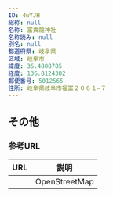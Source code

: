 ```yaml
---
ID: 4wYJH
総称: null
名称: 富貴龍神社
名称読み: null
別名: null
都道府県: 岐阜県
区域: 岐阜市
緯度: 35.4808785
経度: 136.8124302
郵便番号: 5012565
住所: 岐阜県岐阜市福富２０６１−７
---
```


## その他

### 参考URL

| URL | 説明          |
| --- | ------------- |
|     | OpenStreetMap |
